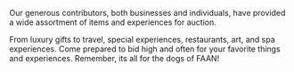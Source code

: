 Our generous contributors, both businesses and individuals, have provided a wide assortment of items and experiences for auction.

From luxury gifts to travel, special experiences, restaurants, art, and spa experiences. Come prepared to bid high and often for your favorite things and experiences. Remember, its all for the dogs of FAAN!
